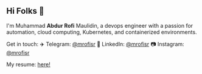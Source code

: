 ## Hi Folks 👋

I'm Muhammad **Abdur Rofi** Maulidin, a devops engineer with a passion for automation, cloud computing, Kubernetes, and containerized environments.

Get in touch:
✈️ Telegram: [@mrofisr](https://t.me/@mrofisr)
👥 LinkedIn: [@mrofisr](https://linkedin.com/in/mrofisr)
📷 Instagram: [@mrofisr](https://instagram.com/mrofisr)

My resume: [here!](https://docs.google.com/document/d/1MrNN7FVdeBrYz6cAPbFuX-bQrKRJcmVU/edit?usp=sharing&ouid=115101997489316475264&rtpof=true&sd=true)
